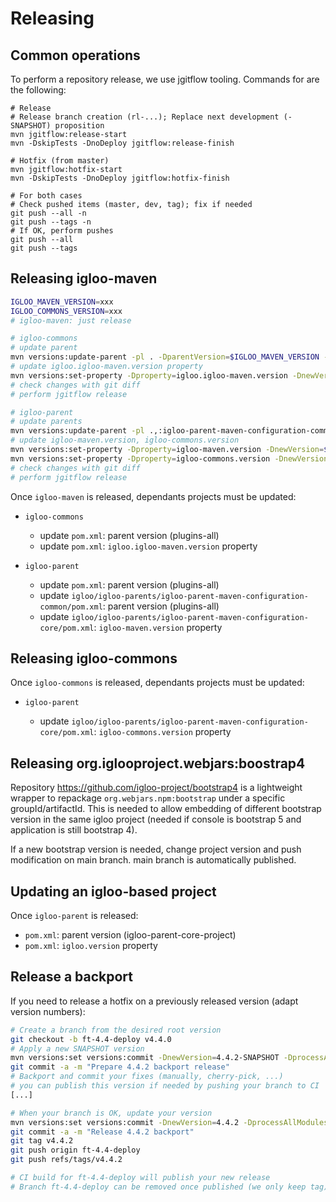 
# Releasing

## Common operations

To perform a repository release, we use jgitflow tooling. Commands for are the following:

```
# Release
# Release branch creation (rl-...); Replace next development (-SNAPSHOT) proposition
mvn jgitflow:release-start
mvn -DskipTests -DnoDeploy jgitflow:release-finish

# Hotfix (from master)
mvn jgitflow:hotfix-start
mvn -DskipTests -DnoDeploy jgitflow:hotfix-finish

# For both cases
# Check pushed items (master, dev, tag); fix if needed
git push --all -n
git push --tags -n
# If OK, perform pushes
git push --all
git push --tags
```

## Releasing igloo-maven

```bash
IGLOO_MAVEN_VERSION=xxx
IGLOO_COMMONS_VERSION=xxx
# igloo-maven: just release

# igloo-commons
# update parent
mvn versions:update-parent -pl . -DparentVersion=$IGLOO_MAVEN_VERSION -DskipResolution -DgenerateBackupPoms=false
# update igloo.igloo-maven.version property
mvn versions:set-property -Dproperty=igloo.igloo-maven.version -DnewVersion=$IGLOO_MAVEN_VERSION -DprocessAllModules=true -DgenerateBackupPoms=false
# check changes with git diff
# perform jgitflow release

# igloo-parent
# update parents
mvn versions:update-parent -pl .,:igloo-parent-maven-configuration-common -DparentVersion=$IGLOO_MAVEN_VERSION -DskipResolution -DgenerateBackupPoms=false
# update igloo-maven.version, igloo-commons.version
mvn versions:set-property -Dproperty=igloo-maven.version -DnewVersion=$IGLOO_MAVEN_VERSION -DprocessAllModules=true -DgenerateBackupPoms=false
mvn versions:set-property -Dproperty=igloo-commons.version -DnewVersion=$IGLOO_COMMONS_VERSION -DprocessAllModules=true -DgenerateBackupPoms=false
# check changes with git diff
# perform jgitflow release
```

Once `igloo-maven` is released, dependants projects must be updated:

* `igloo-commons`

  * update `pom.xml`: parent version (plugins-all)
  * update `pom.xml`: `igloo.igloo-maven.version` property

* `igloo-parent`

  * update `pom.xml`: parent version (plugins-all)
  * update `igloo/igloo-parents/igloo-parent-maven-configuration-common/pom.xml`: parent version (plugins-all)
  * update `igloo/igloo-parents/igloo-parent-maven-configuration-core/pom.xml`: `igloo-maven.version` property

## Releasing igloo-commons

Once `igloo-commons` is released, dependants projects must be updated:

* `igloo-parent`

  * update `igloo/igloo-parents/igloo-parent-maven-configuration-core/pom.xml`: `igloo-commons.version` property

## Releasing org.iglooproject.webjars:boostrap4

Repository https://github.com/igloo-project/bootstrap4 is a lightweight wrapper to
repackage `org.webjars.npm:bootstrap` under a specific groupId/artifactId. This is
needed to allow embedding of different bootstrap version in the same igloo project
(needed if console is bootstrap 5 and application is still bootstrap 4).

If a new bootstrap version is needed, change project version and push modification on main branch. main branch is automatically published.

## Updating an igloo-based project

Once `igloo-parent` is released:

* `pom.xml`: parent version (igloo-parent-core-project)
* `pom.xml`: `igloo.version` property

## Release a backport

If you need to release a hotfix on a previously released version (adapt version numbers):

```bash
# Create a branch from the desired root version
git checkout -b ft-4.4-deploy v4.4.0
# Apply a new SNAPSHOT version
mvn versions:set versions:commit -DnewVersion=4.4.2-SNAPSHOT -DprocessAllModules=true
git commit -a -m "Prepare 4.4.2 backport release"
# Backport and commit your fixes (manually, cherry-pick, ...)
# you can publish this version if needed by pushing your branch to CI
[...]

# When your branch is OK, update your version
mvn versions:set versions:commit -DnewVersion=4.4.2 -DprocessAllModules=true
git commit -a -m "Release 4.4.2 backport"
git tag v4.4.2
git push origin ft-4.4-deploy
git push refs/tags/v4.4.2

# CI build for ft-4.4-deploy will publish your new release
# Branch ft-4.4-deploy can be removed once published (we only keep tag).
```
